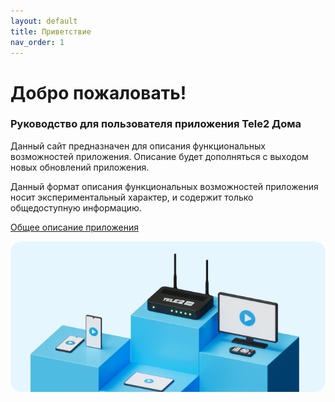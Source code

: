 ```yaml
---
layout: default
title: Приветствие
nav_order: 1
---
```


# Добро пожаловать!

### Руководство для пользователя приложения  **Tele2 Дома**

Данный сайт предназначен для описания функциональных возможностей приложения. Описание будет дополняться с выходом новых обновлений приложения.

Данный формат описания функциональных возможностей приложения носит экспериментальный характер, и содержит только общедоступную информацию.

[Общее описание приложения](/description.md)

![Баннер Tele2 Дома](assets/images/Banner.png)